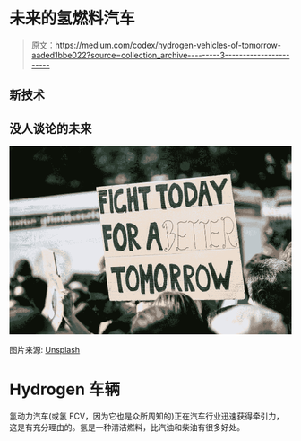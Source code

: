 # 未来的氢燃料汽车

> 原文：<https://medium.com/codex/hydrogen-vehicles-of-tomorrow-aaded1bbe022?source=collection_archive---------3----------------------->

## 新技术

## 没人谈论的未来

![](img/c3bc869b418472be8d35776298e6a017.png)

图片来源: [Unsplash](https://unsplash.com/s/photos/protests)

# H‍ydrogen 车辆

氢动力汽车(或氢 FCV，因为它也是众所周知的)正在汽车行业迅速获得牵引力，这是有充分理由的。氢是一种清洁燃料，比汽油和柴油有很多好处。